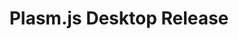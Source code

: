 ---
layout: post
title: Plasm.js Desktop Release
categories: [personal]
tags: [plasm.js, bash script]
fullview: true
icon: fa fa-cube fa-lg
---